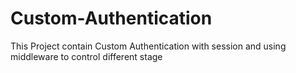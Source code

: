 # Custom-Authentication
This Project contain Custom Authentication with session and using middleware to control different stage 
